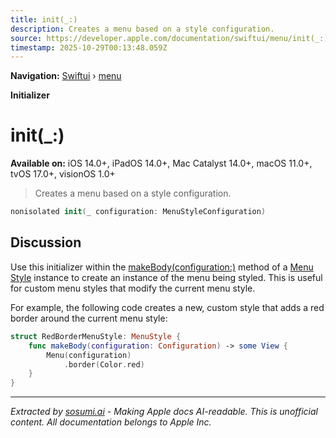 ```yaml
---
title: init(_:)
description: Creates a menu based on a style configuration.
source: https://developer.apple.com/documentation/swiftui/menu/init(_:)
timestamp: 2025-10-29T00:13:48.059Z
---
```


**Navigation:** [Swiftui](/documentation/swiftui) › [menu](/documentation/swiftui/menu)

**Initializer**

# init(_:)

**Available on:** iOS 14.0+, iPadOS 14.0+, Mac Catalyst 14.0+, macOS 11.0+, tvOS 17.0+, visionOS 1.0+

> Creates a menu based on a style configuration.

```swift
nonisolated init(_ configuration: MenuStyleConfiguration)
```

## Discussion

Use this initializer within the [makeBody(configuration:)](/documentation/swiftui/menustyle/makebody(configuration:)) method of a [Menu Style](/documentation/swiftui/menustyle) instance to create an instance of the menu being styled. This is useful for custom menu styles that modify the current menu style.

For example, the following code creates a new, custom style that adds a red border around the current menu style:

```swift
struct RedBorderMenuStyle: MenuStyle {
    func makeBody(configuration: Configuration) -> some View {
        Menu(configuration)
            .border(Color.red)
    }
}
```

---

*Extracted by [sosumi.ai](https://sosumi.ai) - Making Apple docs AI-readable.*
*This is unofficial content. All documentation belongs to Apple Inc.*
